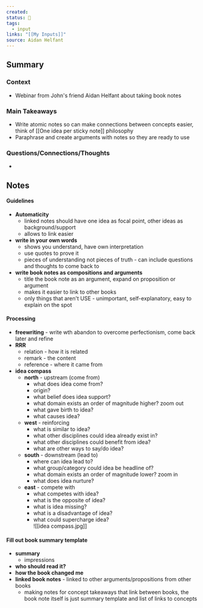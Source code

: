 ```yaml
---
created: 
status: 🔴
tags:
  - input
links: "[[My Inputs]]"
source: Aidan Helfant
---
```

## Summary
### Context
- Webinar from John's friend Aidan Helfant about taking book notes
### Main Takeaways
- Write atomic notes so can make connections between concepts easier, think of [[One idea per sticky note]] philosophy
- Paraphrase and create arguments with notes so they are ready to use
### Questions/Connections/Thoughts
- 
## Notes
#### Guidelines
- **Automaticity**
	- linked notes should have one idea as focal point, other ideas as background/support
	- allows to link easier
- **write in your own words**
	- shows you understand, have own interpretation
	- use quotes to prove it
	- pieces of understanding not pieces of truth - can include questions and thoughts to come back to
- **write book notes as compositions and arguments**
	- title the book note as an argument, expand on proposition or argument
	- makes it easier to link to other books
	- only things that aren't USE - unimportant, self-explanatory, easy to explain on the spot
#### Processing
- **freewriting** - write wth abandon to overcome perfectionism, come back later and refine
- **RRR** 
	- relation - how it is related
	- remark - the content
	- reference - where it came from
- **idea compass** 
	- **north** - upstream (come from)
		- what does idea come from?
		- origin?
		- what belief does idea support?
		- what domain exists an order of magnitude higher? zoom out
		- what gave birth to idea?
		- what causes idea?
	- **west** - reinforcing
		- what is similar to idea?
		- what other disciplines could idea already exist in?
		- what other disciplines could benefit from idea?
		- what are other ways to say/do idea?
	- **south** - downstream (lead to)
		- where can idea lead to?
		- what group/category could idea be headline of?
		- what domain exists an order of magnitude lower? zoom in
		- what does idea nurture?
	- **east** - compete with
		- what competes with idea?
		- what is the opposite of idea?
		- what is idea missing?
		- what is a disadvantage of idea?
		- what could supercharge idea?\
![[idea compass.jpg]]
#### Fill out book summary template
- **summary**
	- impressions
- **who should read it?**
- **how the book changed me**
- **linked book notes** - linked to other arguments/propositions from other books
	- making notes for concept takeaways that link between books, the book note itself is just summary template and list of links to concepts

